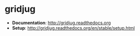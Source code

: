 # gridjug

* **Documentation**: http://gridjug.readthedocs.org
* **Setup**: http://gridjug.readthedocs.org/en/stable/setup.html
